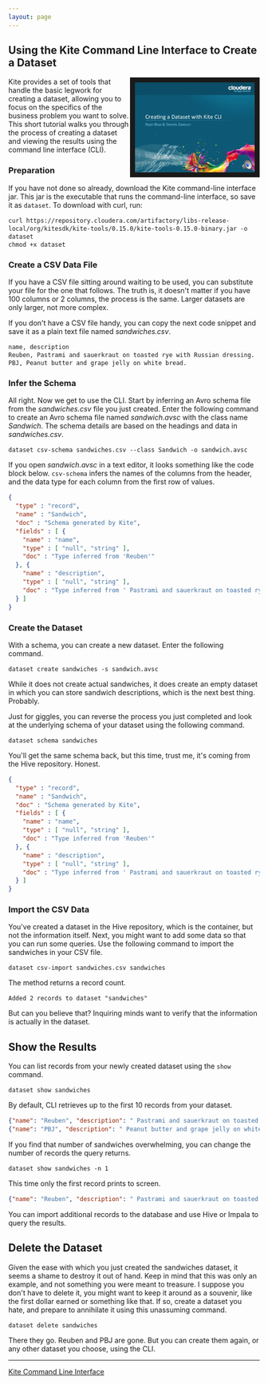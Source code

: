 ```yaml
---
layout: page
---
```


## Using the Kite Command Line Interface to Create a Dataset

<a href="https://www.youtube.com/watch?v=li3erFGiEw8&list=PLGzsQf6UXBR-BJz5BGzJb2mMulWTfTu99&index=2">
<img src="https://raw.githubusercontent.com/DennisDawson/KiteImages/master/CLItitle.jpg" 
alt="Kite CLI Video" width="240" height="180" border="10" align="right" title="Link to Kite CLI Video"/></a>

Kite provides a set of tools that handle the basic legwork for creating a dataset, allowing you to focus on the specifics of the business problem you want to solve. This short tutorial walks you through the process of creating a dataset and viewing the results using the command line interface (CLI).

### Preparation

If you have not done so already, download the Kite command-line interface jar. This jar is the executable that runs the command-line interface, so save it as `dataset`. To download with curl, run:

```
curl https://repository.cloudera.com/artifactory/libs-release-local/org/kitesdk/kite-tools/0.15.0/kite-tools-0.15.0-binary.jar -o dataset
chmod +x dataset
```

### Create a CSV Data File

If you have a CSV file sitting around waiting to be used, you can substitute your file for the one that follows. The truth is, it doesn't matter if you have 100 columns or 2 columns, the process is the same. Larger datasets are only larger, not more complex.

If you don't have a CSV file handy, you can copy the next code snippet and save it as a plain text file named *sandwiches.csv*.

```
name, description
Reuben, Pastrami and sauerkraut on toasted rye with Russian dressing.
PBJ, Peanut butter and grape jelly on white bread.
```

### Infer the Schema

All right. Now we get to use the CLI. Start by inferring an Avro schema file from the *sandwiches.csv* file you just created. Enter the following command to create an Avro schema file named *sandwich.avsc* with the class name *Sandwich*. The schema details are based on the headings and data in *sandwiches.csv*.

```
dataset csv-schema sandwiches.csv --class Sandwich -o sandwich.avsc
```

If you open *sandwich.avsc* in a text editor, it looks something like the code block below. `csv-schema` infers the names of the columns from the header, and the data type for each column from the first row of values.

```json
{
  "type" : "record",
  "name" : "Sandwich",
  "doc" : "Schema generated by Kite",
  "fields" : [ {
    "name" : "name",
    "type" : [ "null", "string" ],
    "doc" : "Type inferred from 'Reuben'"
  }, {
    "name" : "description",
    "type" : [ "null", "string" ],
    "doc" : "Type inferred from ' Pastrami and sauerkraut on toasted rye with Russian dressing.'"
  } ]
}
```

### Create the Dataset

With a schema, you can create a new dataset. Enter the following command.

```
dataset create sandwiches -s sandwich.avsc
```

While it does not create actual sandwiches, it does create an empty dataset in which you can store sandwich descriptions, which is the next best thing. Probably.

Just for giggles, you can reverse the process you just completed and look at the underlying schema of your dataset using the following command.

```
dataset schema sandwiches
```

You'll get the same schema back, but this time, trust me, it's coming from the Hive repository. Honest.

```json
{
  "type" : "record",
  "name" : "Sandwich",
  "doc" : "Schema generated by Kite",
  "fields" : [ {
    "name" : "name",
    "type" : [ "null", "string" ],
    "doc" : "Type inferred from 'Reuben'"
  }, {
    "name" : "description",
    "type" : [ "null", "string" ],
    "doc" : "Type inferred from ' Pastrami and sauerkraut on toasted rye with Russian dressing.'"
  } ]
}
```

### Import the CSV Data
You've created a dataset in the Hive repository, which is the container, but not the information itself. Next, you might want to add some data so that you can run some queries. Use the following command to import the sandwiches in your CSV file.

```
dataset csv-import sandwiches.csv sandwiches
```

The method returns a record count.

```
Added 2 records to dataset "sandwiches"
```

But can you believe that? Inquiring minds want to verify that the information is actually in the dataset.

## Show the Results

You can list records from your newly created dataset using the `show` command.

```
dataset show sandwiches
```

By default, CLI retrieves up to the first 10 records from your dataset.

```json
{"name": "Reuben", "description": " Pastrami and sauerkraut on toasted rye with Russian dressing."}
{"name": "PBJ", "description": " Peanut butter and grape jelly on white bread."}
```

If you find that number of sandwiches overwhelming, you can change the number of records the query returns.

```
dataset show sandwiches -n 1
```

This time only the first record prints to screen.

```json
{"name": "Reuben", "description": " Pastrami and sauerkraut on toasted rye with Russian dressing."}
```

You can import additional records to the database and use Hive or Impala to query the results.

## Delete the Dataset

Given the ease with which you just created the sandwiches dataset, it seems a shame to destroy it out of hand. Keep in mind that this was only an example, and not something you were meant to treasure. I suppose you don't have to delete it, you might want to keep it around as a souvenir, like the first dollar earned or something like that. If so, create a dataset you hate, and prepare to annihilate it using this unassuming command.

```
dataset delete sandwiches
```

There they go. Reuben and PBJ are gone. But you can create them again, or any other dataset you choose, using the CLI.

----

[Kite Command Line Interface](../Kite-Dataset-Command-Line-Interface/)
